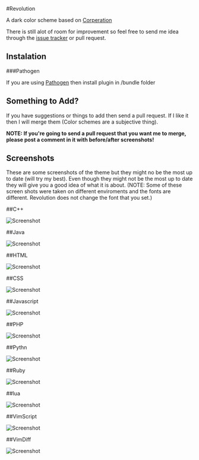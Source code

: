 #Revolution

A dark color scheme based on [Corperation][]

[Corperation]: http://www.vim.org/scripts/script.php?script_id=2432

There is still alot of room for improvement so feel free to send me idea 
through the [issue tracker][] or pull request.

[issue tracker]: https://github.com/CruizeMissile/Revolution-vim/issues

Instalation
-----------

###Pathogen

If you are using [Pathogen][] then install plugin in /bundle folder

[Pathogen]: https://github.com/tpope/vim-pathogen

Something to Add?
-----------------

If you have suggestions or things to add then send a pull request. If I like
it then I will merge them (Color schemes are a subjective thing).

**NOTE: If you're going to send a pull request that you want me to merge,
please post a comment in it with before/after screenshots!**

Screenshots
-----------

These are some screenshots of the theme but they might no be the most up to 
date (will try my best). Even though they might not be the most up to date
they will give you a good idea of what it is about. (NOTE: Some of these
screen shots were taken on different enviroments and the fonts are different.
Revolution does not change the font that you set.)

##C++

![Screenshot](http://i.imgur.com/cnQhjjM.png)

##Java

![Screenshot](http://i.imgur.com/JY76bd3.png)

##HTML

![Screenshot](http://i.imgur.com/StLOqRP.png)

##CSS

![Screenshot](http://i.imgur.com/xPINY6q.png)

##Javascript

![Screenshot](http://i.imgur.com/7WWHkas.png)

##PHP

![Screenshot](http://i.imgur.com/lcVO0am.png)

##Pythn

![Screenshot](http://i.imgur.com/cpvrtAQ.png)

##Ruby

![Screenshot](http://i.imgur.com/DMF2nXm.png)

##lua

![Screenshot](http://i.imgur.com/bL0SQrc.png)

##VimScript

![Screenshot](http://i.imgur.com/0Elaimr.png)

##VimDiff

![Screenshot](http://i.imgur.com/0Ci4n7I.png)


